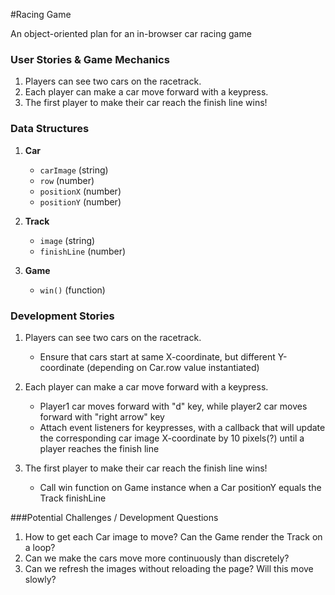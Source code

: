 #Racing Game 

An object-oriented plan for an in-browser car racing game

### User Stories & Game Mechanics
1. Players can see two cars on the racetrack.
2. Each player can make a car move forward with a keypress.
3. The first player to make their car reach the finish line wins!

### Data Structures
1. **Car**
  	* `carImage` (string)
  	* `row` (number)
  	* `positionX` (number)
  	* `positionY` (number)

2. **Track**
	* `image` (string)
	* `finishLine` (number)
3. **Game** 
	* `win()` (function)


### Development Stories

1. Players can see two cars on the racetrack.
  	* Ensure that cars start at same X-coordinate, but different Y-coordinate 	(depending on Car.row value instantiated) 

2. Each player can make a car move forward with a keypress.
  	* Player1 car moves forward with "d" key, while player2 car moves forward 	with "right arrow" key
  	* Attach event listeners for keypresses, with a callback that will update 	the corresponding car image X-coordinate by 10 pixels(?) until a player  	reaches the finish line

3. The first player to make their car reach the finish line wins!
	* Call win function on Game instance when a Car positionY equals the Track 	finishLine


###Potential Challenges / Development Questions
1. How to get each Car image to move? Can the Game render the Track on a loop?
2. Can we make the cars move more continuously than discretely?
3. Can we refresh the images without reloading the page? Will this move slowly?